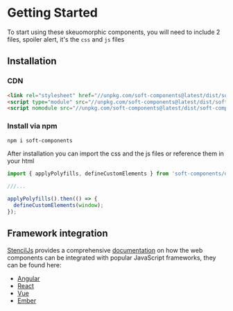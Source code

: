 # Getting Started

To start using these skeuomorphic components, you will need to include 2 files, spoiler alert, it's the `css` and `js` files

## Installation

### CDN

```html
<link rel="stylesheet" href="//unpkg.com/soft-components@latest/dist/soft-components/soft-components.css" />
<script type="module" src="//unpkg.com/soft-components@latest/dist/soft-components/soft-components.esm.js"></script>
<script nomodule src="//unpkg.com/soft-components@latest/dist/soft-components/soft-components.js"></script>
```

### Install via npm
```bash
npm i soft-components
```

After installation you can import the css and the js files or reference them in your html
```javascript
import { applyPolyfills, defineCustomElements } from 'soft-components/dist/loader';

///...

applyPolyfills().then(() => {
  defineCustomElements(window);
});
```


## Framework integration

[StencilJs](https://stenciljs.com/) provides a comprehensive [documentation](https://stenciljs.com/docs/overview) on how the web components can be integrated with popular JavaScript frameworks, they can be found here:
- [Angular](https://stenciljs.com/docs/angular)
- [React](https://stenciljs.com/docs/react)
- [Vue](https://stenciljs.com/docs/vue)
- [Ember](https://stenciljs.com/docs/ember) 

